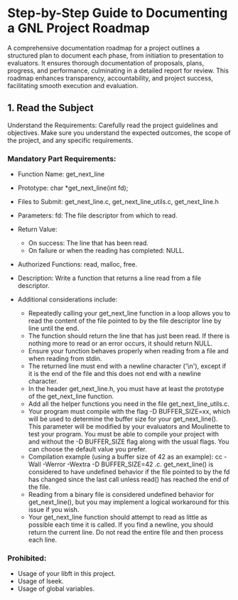 # Step-by-Step Guide to Documenting a GNL Project Roadmap

A comprehensive documentation roadmap for a project outlines a structured plan to document each phase, from initiation to presentation to evaluators. 
It ensures thorough documentation of proposals, plans, progress, and performance, culminating in a detailed report for review. 
This roadmap enhances transparency, accountability, and project success, facilitating smooth execution and evaluation.


## 1. Read the Subject

Understand the Requirements: Carefully read the project guidelines and objectives. Make sure you understand the expected outcomes, the scope of the project, and any specific requirements.

### Mandatory Part Requirements:
- Function Name: get_next_line
- Prototype: char *get_next_line(int fd);
- Files to Submit: get_next_line.c, get_next_line_utils.c, get_next_line.h
- Parameters: fd: The file descriptor from which to read.
- Return Value:
  - On success: The line that has been read.
  - On failure or when the reading has completed: NULL.
- Authorized Functions: read, malloc, free.
- Description: Write a function that returns a line read from a file descriptor.

- Additional considerations include:

  - Repeatedly calling your get_next_line function in a loop allows you to read the content of the file pointed to by the file descriptor line by line until the end.
  - The function should return the line that has just been read. If there is nothing more to read or an error occurs, it should return NULL.
  - Ensure your function behaves properly when reading from a file and when reading from stdin.
  - The returned line must end with a newline character ('\n'), except if it is the end of the file and this does not end with a newline character.
  - In the header get_next_line.h, you must have at least the prototype of the get_next_line function.
  - Add all the helper functions you need in the file get_next_line_utils.c.
  - Your program must compile with the flag -D BUFFER_SIZE=xx, which will be used to determine the buffer size for your get_next_line(). This parameter will be modified by your evaluators and Moulinette to test your program. You must be able to compile your project with and without the -D BUFFER_SIZE flag along with the usual flags. You can choose the default value you prefer.
  - Compilation example (using a buffer size of 42 as an example): cc -Wall -Werror -Wextra -D BUFFER_SIZE=42 <files>.c.
  get_next_line() is considered to have undefined behavior if the file pointed to by the fd has changed since the last call unless read() has reached the end of the file.
  - Reading from a binary file is considered undefined behavior for get_next_line(), but you may implement a logical workaround for this issue if you wish.
  - Your get_next_line function should attempt to read as little as possible each time it is called. If you find a newline, you should return the current line. Do not read the entire file and then process each line.

### Prohibited:
  - Usage of your libft in this project.
  - Usage of lseek.
  - Usage of global variables.
